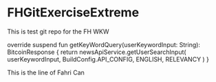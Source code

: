 # FHGitExerciseExtreme
This is test git repo for the FH WKW



override suspend fun getKeyWordQuery(userKeywordInput: String): BitcoinResponse {
        return newsApiService.getUserSearchInput(
            userKeywordInput,
            BuildConfig.API_CONFIG,
            ENGLISH,
            RELEVANCY
        )
    }




This is the line of Fahri Can

